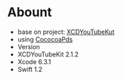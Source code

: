 # Abount
* base on project: [XCDYouTubeKut](https://github.com/0xced/XCDYouTubeKit)
* using [CococoaPds](https://cocoapods.org/)
* Version
 * XCDYouTubeKit 2.1.2
 * Xcode 6.3.1
 * Swift 1.2

